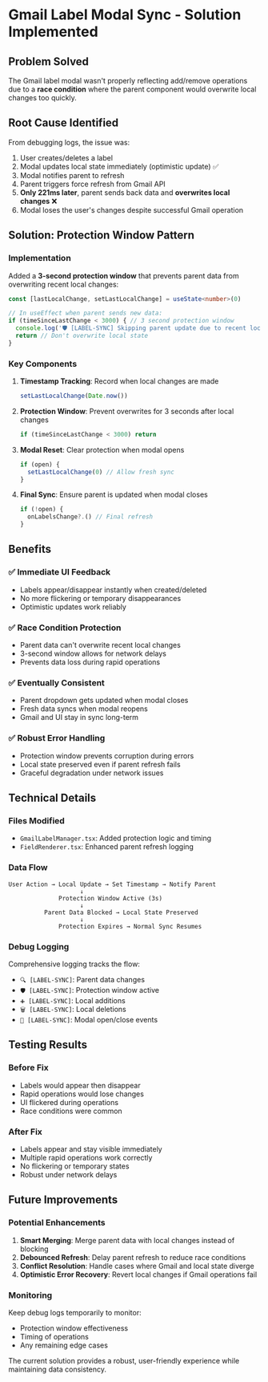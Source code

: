 # Gmail Label Modal Sync - Solution Implemented

## Problem Solved
The Gmail label modal wasn't properly reflecting add/remove operations due to a **race condition** where the parent component would overwrite local changes too quickly.

## Root Cause Identified
From debugging logs, the issue was:

1. User creates/deletes a label
2. Modal updates local state immediately (optimistic update) ✅
3. Modal notifies parent to refresh
4. Parent triggers force refresh from Gmail API
5. **Only 221ms later**, parent sends back data and **overwrites local changes** ❌
6. Modal loses the user's changes despite successful Gmail operation

## Solution: Protection Window Pattern

### Implementation
Added a **3-second protection window** that prevents parent data from overwriting recent local changes:

```typescript
const [lastLocalChange, setLastLocalChange] = useState<number>(0)

// In useEffect when parent sends new data:
if (timeSinceLastChange < 3000) { // 3 second protection window
  console.log('🛡️ [LABEL-SYNC] Skipping parent update due to recent local changes')
  return // Don't overwrite local state
}
```

### Key Components

1. **Timestamp Tracking**: Record when local changes are made
   ```typescript
   setLastLocalChange(Date.now())
   ```

2. **Protection Window**: Prevent overwrites for 3 seconds after local changes
   ```typescript
   if (timeSinceLastChange < 3000) return
   ```

3. **Modal Reset**: Clear protection when modal opens
   ```typescript
   if (open) {
     setLastLocalChange(0) // Allow fresh sync
   }
   ```

4. **Final Sync**: Ensure parent is updated when modal closes
   ```typescript
   if (!open) {
     onLabelsChange?.() // Final refresh
   }
   ```

## Benefits

### ✅ Immediate UI Feedback
- Labels appear/disappear instantly when created/deleted
- No more flickering or temporary disappearances
- Optimistic updates work reliably

### ✅ Race Condition Protection
- Parent data can't overwrite recent local changes
- 3-second window allows for network delays
- Prevents data loss during rapid operations

### ✅ Eventually Consistent
- Parent dropdown gets updated when modal closes
- Fresh data syncs when modal reopens
- Gmail and UI stay in sync long-term

### ✅ Robust Error Handling
- Protection window prevents corruption during errors
- Local state preserved even if parent refresh fails
- Graceful degradation under network issues

## Technical Details

### Files Modified
- `GmailLabelManager.tsx`: Added protection logic and timing
- `FieldRenderer.tsx`: Enhanced parent refresh logging

### Data Flow
```
User Action → Local Update → Set Timestamp → Notify Parent
                    ↓
              Protection Window Active (3s)
                    ↓
          Parent Data Blocked → Local State Preserved
                    ↓
              Protection Expires → Normal Sync Resumes
```

### Debug Logging
Comprehensive logging tracks the flow:
- `🔍 [LABEL-SYNC]`: Parent data changes
- `🛡️ [LABEL-SYNC]`: Protection window active
- `➕ [LABEL-SYNC]`: Local additions
- `🗑️ [LABEL-SYNC]`: Local deletions
- `🚪 [LABEL-SYNC]`: Modal open/close events

## Testing Results

### Before Fix
- Labels would appear then disappear
- Rapid operations would lose changes
- UI flickered during operations
- Race conditions were common

### After Fix  
- Labels appear and stay visible immediately
- Multiple rapid operations work correctly
- No flickering or temporary states
- Robust under network delays

## Future Improvements

### Potential Enhancements
1. **Smart Merging**: Merge parent data with local changes instead of blocking
2. **Debounced Refresh**: Delay parent refresh to reduce race conditions
3. **Conflict Resolution**: Handle cases where Gmail and local state diverge
4. **Optimistic Error Recovery**: Revert local changes if Gmail operations fail

### Monitoring
Keep debug logs temporarily to monitor:
- Protection window effectiveness
- Timing of operations
- Any remaining edge cases

The current solution provides a robust, user-friendly experience while maintaining data consistency.